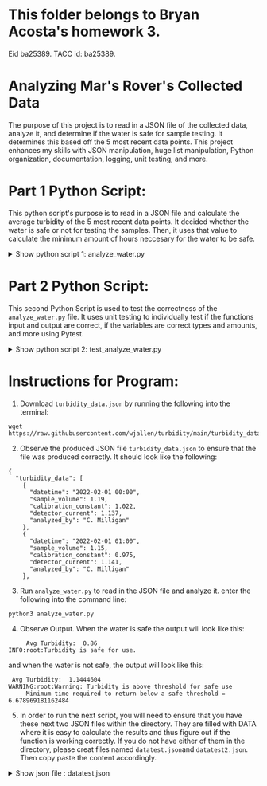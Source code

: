 # This folder belongs to Bryan Acosta's homework 3.
Eid ba25389. TACC id: ba25389.

# Analyzing Mar's Rover's Collected Data
The purpose of this project is to read in a JSON file of the collected data, analyze it, and determine if the water is safe for sample testing. It determines this based off the 5 most recent data points. This project enhances my skills with JSON manipulation, huge list manipulation, Python organization, documentation, logging, unit testing, and more.

# Part 1 Python Script:
This python script's purpose is to read in a JSON file and calculate the average turbidity of the 5 most recent data points. It decided whether the water is safe or not for testing the samples. Then, it uses that value to calculate the minimum amount of hours neccesary for the water to be safe.

<details>
<summary>Show python script 1: analyze_water.py</summary>

Python

```python:
import json
import math
import logging
logging.basicConfig(level=logging.DEBUG)
def calculate_turbidity(datavec: list) -> float:
    '''
    This function:
         This function reads in a list of data points recorded real time, takes the last 5 data points and calculates the average Turbidity and returns it
    Args:
         datavec (list): The input is a list of dictionaries with the following values: datetime - a date in the format of a string, sample_volume - a double, calibration_constant - a double, detector_current - a double,  analyzed_by - a string
    Returns:
         this function returns the average turbidity of the last five data points recorded
    '''
    x = -5
    global lastfivedicts
    lastfivedicts = []
    
    for i in range(0,5):
            lastfivedicts.append(datavec[x])
            x = x+1
    avgturb = 0
    for i in range(0,len(lastfivedicts)):
        calibration_const = float(lastfivedicts[i]['calibration_constant'])
        current = float(lastfivedicts[i]['detector_current'])
        avgturb = avgturb + (calibration_const*current)
    avgturb = avgturb/(len(lastfivedicts))
    return avgturb
    

def calculate_minimum_time(avgturb: float) -> float:
'''
    This function:
         This function reads in the average turbidity of the 5 most recent data points, uses the given equation to calculate the minimum amount of time required, and returns it
    Args:
         avgturb is the average turbidity of the 5 most recent data points. it is always a float.
    Returns:
         this function returns the the amount of time that it takes for the turbidity to get to a safe value. 
'''
    global hour
    hour = 0
    hour  = math.log((1/avgturb),0.98)
    return (hour)

def printstuff(avgturb: float, time: float) ->None:
    print("\n     Avg Turbidity: ",avgturb)
    if (avgturb >= 1):
        logging.warning('Warning: Turbidity is above threshold for safe use ')
        print ("     Minimum time required to return below a safe threshold = ",hour, "\n")
    if (avgturb < 1):
        logging.info ('Turbidity is safe for use. \n' )
    
    
def main():

    with open('turbidity_data.json', 'r') as f:
        datavec = json.load(f)

    turb  = calculate_turbidity(datavec['turbidity_data'])
    time = calculate_minimum_time(turb)
    printstuff(turb, time)


if __name__ == '__main__':
    main()
```
</details>

# Part 2 Python Script:
This second Python Script is used to test the correctness of the `analyze_water.py` file. It uses unit testing to individually test if the functions input and output are correct, if the variables are correct types and amounts, and more using Pytest.

<details>
<summary>Show python script 2: test_analyze_water.py </summary>
Python

```python:

import pytest
import json
from analyze_water import calculate_turbidity
from analyze_water import calculate_minimum_time
from analyze_water import main

def test_calculate_turbidity():
    with open('datatest.json', 'r') as f:
        testdata = json.load(f)
    with open('datatest2.json', 'r') as f:
        testdata2 = json.load(f)
        

    assert(calculate_turbidity(testdata['turbidity_data']) == 1.1992)
    assert isinstance(calculate_turbidity(testdata['turbidity_data']), float) == True
    assert isinstance(calculate_turbidity(testdata['turbidity_data']), str) != True
    assert(calculate_turbidity(testdata2['turbidity_data']) == 1.4632)
    assert(calculate_turbidity(testdata2['turbidity_data']) != 1.8482)

1.4632    
    #assert isinstance(calculate_turbidity([{'a': 1}, {'a': 2}], 'a'), float)
    #assert isinstance(calculate_turbidity([{'a': 1}, {'a': 2}], 'a'), float)

def test_calculate_minimum_time():

    assert(calculate_minimum_time(1.1992) == 8.991600232149228)
    assert(calculate_minimum_time(1.3422) == 14.567852422768159)
    assert(calculate_minimum_time(1.4244) == 17.510062728806584)
    assert isinstance(calculate_minimum_time(1.4244), float) == True
    assert isinstance(calculate_minimum_time(1.4244), str) == False

def pytest():

    test_calculate_turbidity()
    test_calculate_minimum_time()


if __name__ == '__pytest__':
    pytest()
```
</details>

# Instructions for Program: 
1. Download `turbidity_data.json` by running the following into the terminal:
```python:
wget https://raw.githubusercontent.com/wjallen/turbidity/main/turbidity_data.json
```
2. Observe the produced JSON file `turbidity_data.json` to ensure that the file was produced correctly. It should look like the following:
```python:
{
  "turbidity_data": [
    {
      "datetime": "2022-02-01 00:00",
      "sample_volume": 1.19,
      "calibration_constant": 1.022,
      "detector_current": 1.137,
      "analyzed_by": "C. Milligan"
    },
    {
      "datetime": "2022-02-01 01:00",
      "sample_volume": 1.15,
      "calibration_constant": 0.975,
      "detector_current": 1.141,
      "analyzed_by": "C. Milligan"
    },
```
3.  Run `analyze_water.py` to read in the JSON file and analyze it. enter the following into the command line: 
```python: 
python3 analyze_water.py
``` 
4. Observe Output. When the water is safe the output will look like this:
```python:
     Avg Turbidity:  0.86
INFO:root:Turbidity is safe for use.
```
and when the water is not safe, the output will look like this:
```python:
 Avg Turbidity:  1.1444604
WARNING:root:Warning: Turbidity is above threshold for safe use
     Minimum time required to return below a safe threshold =  6.678969181162484
```
    
5. In order to run the next script, you will need to ensure that you have these next two JSON files within the directory. They are filled with DATA where it is easy to calculate the results and thus figure out if the function is working correctly. If you do not have either of them in the directory, please creat files named `datatest.json`and `datatest2.json`. Then copy paste the content accordingly.
<details>
<summary>Show json file : datatest.json</summary>
```python:
{
  "turbidity_data": [
    {
      "datetime": "2022-02-01 00:00",
      "sample_volume": 1.19,
      "calibration_constant": 1.0,
      "detector_current": 1.1992,
      "analyzed_by": "C. Milligan"
    },
    {
      "datetime": "2022-02-01 01:00",
      "sample_volume": 1.15,
      "calibration_constant": 1.0,
      "detector_current": 1.1992,
      "analyzed_by": "C. Milligan"
    },
    {
      "datetime": "2022-02-01 02:00",
      "sample_volume": 1.15,
      "calibration_constant": 1.0,
      "detector_current": 1.1992,
      "analyzed_by": "C. Milligan"
    },
    {
      "datetime": "2022-02-01 03:00",
      "sample_volume": 1.18,
      "calibration_constant": 1.0,
      "detector_current": 1.1992,
      "analyzed_by": "R. Zhang"
    },
    {
      "datetime": "2022-02-01 04:00",
      "sample_volume": 1.19,
      "calibration_constant": 1.0,
      "detector_current": 1.1992,
      "analyzed_by": "J. Maertz"
    },
    {
      "datetime": "2022-02-01 05:00",
      "sample_volume": 1.17,
      "calibration_constant": 1.0,
      "detector_current": 1.1992,
      "analyzed_by": "K. Judkins"
    },
    {
      "datetime": "2022-02-01 06:00",
      "sample_volume": 1.24,
      "calibration_constant": 1.0,
      "detector_current": 1.1992,
      "analyzed_by": "F. Zhou"
    } ] }
    ```
 <details>
<summary>Show json file #2 : datatest2.json</summary>
{
  "turbidity_data": [
    {
      "datetime": "2022-02-01 00:00",
      "sample_volume": 1.19,
      "calibration_constant": 1.0,
      "detector_current": 1.1992,
      "analyzed_by": "C. Milligan"
    },
    {
      "datetime": "2022-02-01 01:00",
      "sample_volume": 1.15,
      "calibration_constant": 1.0,
      "detector_current": 1.1992,
      "analyzed_by": "C. Milligan"
    },
    {
      "datetime": "2022-02-01 02:00",
      "sample_volume": 1.15,
      "calibration_constant": 1.0,
      "detector_current": 1.1992,
      "analyzed_by": "C. Milligan"
    },
    {
      "datetime": "2022-02-01 03:00",
      "sample_volume": 1.18,
      "calibration_constant": 1.0,
      "detector_current": 1.1992,
      "analyzed_by": "R. Zhang"
    },
    {
      "datetime": "2022-02-01 04:00",
      "sample_volume": 1.19,
      "calibration_constant": 1.0,
      "detector_current": 1.1992,
      "analyzed_by": "J. Maertz"
    },
    {
      "datetime": "2022-02-01 05:00",
      "sample_volume": 1.17,
      "calibration_constant": 1.0,
      "detector_current": 1.1992,
      "analyzed_by": "K. Judkins"
    },
    {
      "datetime": "2022-02-01 06:00",
      "sample_volume": 1.24,
      "calibration_constant": 1.0,
      "detector_current": 1.1992,
      "analyzed_by": "F. Zhou"
    } ] }
```
    
6. Run `test_analyze_water.py` to test the `analyze_water.py` correctness. enter the following into the command line:
```python:
python3 test_analyze_water.py
```

7. Observe the results - if it runs and does not display anything, then the code is correct. Otherwise, there is an error somewhere in your code, whether in function, inputs, variables, or more, depending on the output text.
